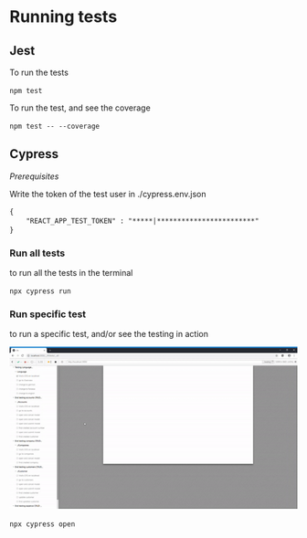 # Running tests

## Jest

To run the tests

`npm test`

To run the test, and see the coverage

`npm test -- --coverage`

## Cypress

_Prerequisites_

Write the token of the test user in ./cypress.env.json

```
{
    "REACT_APP_TEST_TOKEN" : "*****|************************"
}
```

### Run all tests

to run all the tests in the terminal

`npx cypress run`

### Run specific test

to run a specific test, and/or see the testing in action

![Ludum logo](./cypress-open.gif)

`npx cypress open`
